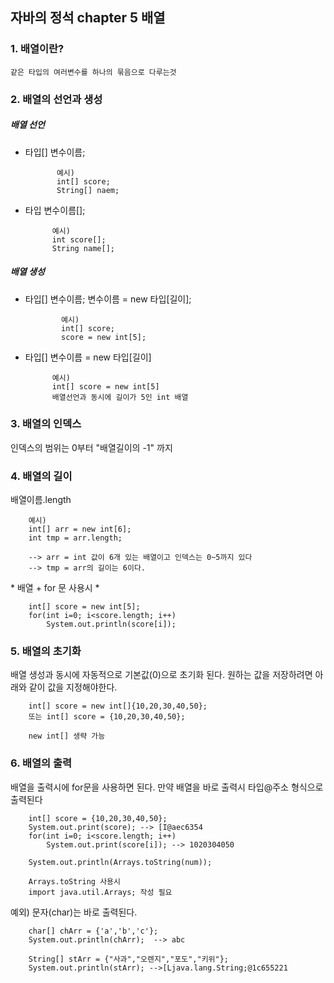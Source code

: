## 자바의 정석 chapter 5 배열

### 1. 배열이란?

    같은 타입의 여러변수를 하나의 묶음으로 다루는것

### 2. 배열의 선언과 생성

##### 배열 선언

- 타입[] 변수이름;

             예시)
             int[] score;
             String[] naem;

- 타입 변수이름[];

            예시)
            int score[];
            String name[];

##### 배열 생성

- 타입[] 변수이름;
  변수이름 = new 타입[길이];

              예시)
              int[] score;
              score = new int[5];

- 타입[] 변수이름 = new 타입[길이]

            예시)
            int[] score = new int[5]
            배열선언과 동시에 길이가 5인 int 배열

### 3. 배열의 인덱스

인덱스의 범위는 0부터 "배열길이의 -1" 까지

### 4. 배열의 길이

배열이름.length

        예시)
        int[] arr = new int[6];
        int tmp = arr.length;

        --> arr = int 값이 6개 있는 배열이고 인덱스는 0~5까지 있다
        --> tmp = arr의 길이는 6이다.

\* 배열 + for 문 사용시 \*

        int[] score = new int[5];
        for(int i=0; i<score.length; i++)
            System.out.println(score[i]);

### 5. 배열의 초기화

배열 생성과 동시에 자동적으로 기본값(0)으로 초기화 된다.
원하는 값을 저장하려면 아래와 같이 값을 지정해야한다.

        int[] score = new int[]{10,20,30,40,50};
        또는 int[] score = {10,20,30,40,50};

        new int[] 생략 가능

### 6. 배열의 출력

배열을 출력시에 for문을 사용하면 된다.
만약 배열을 바로 출력시 타입@주소 형식으로 출력된다

        int[] score = {10,20,30,40,50};
        System.out.print(score); --> [I@aec6354
        for(int i=0; i<score.length; i++)
            System.out.print(score[i]); --> 1020304050

        System.out.println(Arrays.toString(num));

        Arrays.toString 사용시
        import java.util.Arrays; 작성 필요

예외) 문자(char)는 바로 출력된다.

        char[] chArr = {'a','b','c'};
    	System.out.println(chArr);	--> abc

    	String[] stArr = {"사과","오렌지","포도","키위"};
    	System.out.println(stArr); -->[Ljava.lang.String;@1c655221

